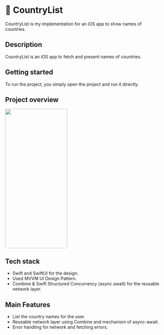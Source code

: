 # 🍏 CountryList
CountryList is my implementation for an iOS app to show names of countries.

## Description
CountryList is an iOS app to fetch and present names of countries.

## Getting started
To run the project, you simply open the project and run it directly.

## Project overview
<img src="https://github.com/iNoor72/CountryList-SwiftUI/assets/52334140/8fd1d856-6bdf-452e-8b75-0144eb89db04" width="200" height="450">

## Tech stack
- Swift and SwiftUI for the design.
- Used MVVM UI Design Pattern.
- Combine & Swift Structured Concurrency (async await) for the reusable network layer.

## Main Features
- List the country names for the user.
- Reusable network layer using Combine and mechanism of async-await.
- Error handling for network and fetching errors.
